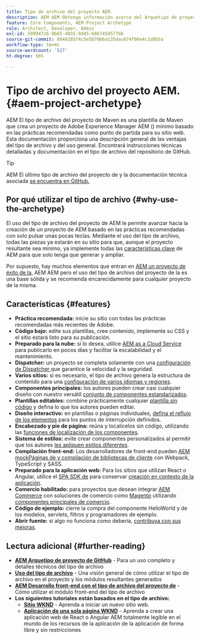 ```yaml
---
title: Tipo de archivo del proyecto AEM.
description: AEM AEM Obtenga información acerca del Arquetipo de proyecto de que sirve como plantilla para aplicaciones basadas en recursos de la aplicación.
feature: Core Components, AEM Project Archetype
role: Architect, Developer, Admin
exl-id: 58994726-9b65-4035-9d45-60b745d577bb
source-git-commit: 8940285f4c5e5870b6a135dac674f06e4c1d8b5a
workflow-type: tm+mt
source-wordcount: '527'
ht-degree: 56%

---
```



# Tipo de archivo del proyecto AEM. {#aem-project-archetype}

AEM El tipo de archivo del proyecto de Maven es una plantilla de Maven que crea un proyecto de Adobe Experience Manager AEM () mínimo basado en las prácticas recomendadas como punto de partida para su sitio web. Esta documentación proporciona una descripción general de las ventajas del tipo de archivo y del uso general. Encontrará instrucciones técnicas detalladas y documentación en el tipo de archivo del repositorio de GitHub.

>[!TIP]
>
>AEM El último tipo de archivo del proyecto de y la documentación técnica asociada [se encuentra en GitHub.](https://github.com/adobe/aem-project-archetype)

## Por qué utilizar el tipo de archivo {#why-use-the-archetype}

El uso del tipo de archivo del proyecto de AEM le permite avanzar hacia la creación de un proyecto de AEM basado en las prácticas recomendadas con solo pulsar unas pocas teclas. Mediante el uso del tipo de archivo, todas las piezas ya estarán en su sitio para que, aunque el proyecto resultante sea mínimo, ya implemente todas las [características clave](/help/developing/archetype/using.md#what-you-get) de AEM para que solo tenga que generar y ampliar.

Por supuesto, hay muchos elementos que entran en [AEM un proyecto de éxito de la,](/help/developing/success.md) AEM AEM pero el uso del tipo de archivo del proyecto de la es una base sólida y se recomienda encarecidamente para cualquier proyecto de la misma.

## Características {#features}

* **Práctica recomendada:** inicie su sitio con todas las prácticas recomendadas más recientes de Adobe.
* **Código bajo:** edite sus plantillas, cree contenido, implemente su CSS y el sitio estará listo para su publicación.
* **Preparado para la nube:** si lo desea, utilice [AEM as a Cloud Service](https://experienceleague.adobe.com/docs/experience-manager-cloud-service/landing/home.html?lang=es) para publicarlo en pocos días y facilitar la escalabilidad y el mantenimiento.
* **Dispatcher:** un proyecto se completa solamente con una [configuración de Dispatcher ](https://experienceleague.adobe.com/docs/experience-manager-dispatcher/using/dispatcher.html?lang=es)que garantice la velocidad y la seguridad.
* **Varios sitios:** si es necesario, el tipo de archivo genera la estructura de contenido para una [configuración de varios idiomas y regiones](https://experienceleague.adobe.com/docs/experience-manager-cloud-service/sites/administering/reusing-content/msm/overview.html?lang=es).
* **Componentes principales:** los autores pueden crear casi cualquier diseño con nuestro versátil [conjunto de componentes estandarizados](/help/introduction.md).
* **Plantillas editables:** combine prácticamente cualquier [plantilla sin código](https://experienceleague.adobe.com/docs/experience-manager-learn/sites/page-authoring/template-editor-feature-video-use.html?lang=es) y defina lo que los autores pueden editar.
* **Diseño interactivo:** en plantillas o páginas individuales, [defina el reflujo de los elementos](https://experienceleague.adobe.com/docs/experience-manager-core-components/using/get-started/localization.html?lang=es) para los puntos de interrupción definidos.
* **Encabezado y pie de página:** reúna y localícelos sin código, utilizando las [funciones de localización de los componentes](https://experienceleague.adobe.com/docs/experience-manager-core-components/using/get-started/localization.html?lang=es).
* **Sistema de estilos:** evite crear componentes personalizados al permitir que los autores [les apliquen estilos diferentes](https://experienceleague.adobe.com/docs/experience-manager-learn/getting-started-wknd-tutorial-develop/project-archetype/style-system.html?lang=es).
* **Compilación front-end:** Los desarrolladores de front-end pueden [AEM mockPáginas de y compilación de bibliotecas de cliente](front-end.md) con Webpack, TypeScript y SASS.
* **Preparado para la aplicación web:** Para los sitios que utilizan React o Angular, utilice el [SPA SDK de](https://experienceleague.adobe.com/docs/experience-manager-cloud-service/content/implementing/developing/hybrid/developing.html?lang=es) para conservar [creación en contexto de la aplicación](https://experienceleague.adobe.com/docs/experience-manager-learn/sites/spa-editor/spa-editor-framework-feature-video-use.html?lang=es).
* **Comercio habilitado:** para proyectos que desean integrar [AEM Commerce](https://experienceleague.adobe.com/docs/experience-manager-cloud-service/content-and-commerce/home.html?lang=es) con soluciones de comercio como [Magento](https://magento.com/es) utilizando [componentes principales de comercio](https://github.com/adobe/aem-core-cif-components).
* **Código de ejemplo:** cierre la compra del componente HelloWorld y de los modelos, servlets, filtros y programadores de ejemplo.
* **Abrir fuente:** si algo no funciona como debería, [contribuya con sus mejoras](https://github.com/adobe/aem-core-wcm-components/blob/master/CONTRIBUTING.md).

## Lectura adicional {#further-reading}

* **[AEM Arquetipo de proyecto de GitHub](https://github.com/adobe/aem-project-archetype)** - Para un uso completo y detalles técnicos del tipo de archivo
* **[Uso del tipo de archivo](using.md)** - Una visión general de cómo utilizar el tipo de archivo en el proyecto y los módulos resultantes generados
* **[AEM Desarrollo front-end con el tipo de archivo del proyecto de](front-end.md)** - Cómo utilizar el módulo front-end del tipo de archivo
* **Los siguientes tutoriales están basados en el tipo de archivo:**
   * **[Sitio WKND](https://experienceleague.adobe.com/docs/experience-manager-learn/getting-started-wknd-tutorial-develop/overview.html?lang=es)** - Aprenda a iniciar un nuevo sitio web.
   * **[Aplicación de una sola página WKND](https://experienceleague.adobe.com/docs/experience-manager-learn/sites/spa-editor/spa-editor-framework-feature-video-use.html?lang=es)** - Aprenda a crear una aplicación web de React o Angular AEM totalmente legible en el mundo de los recursos de la aplicación de la aplicación de forma libre y sin restricciones
